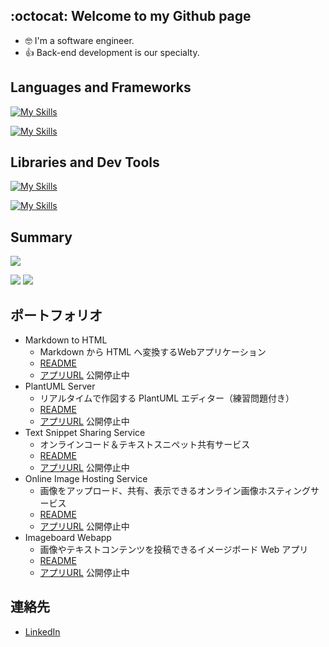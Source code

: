 ## :octocat: Welcome to my Github page

- :nerd_face: I'm a software engineer.
- 👍 Back-end development is our specialty.

## Languages and Frameworks
[![My Skills](https://skillicons.dev/icons?i=js,ts,python,java,php,c,cpp,bash,powershell)](https://skillicons.dev)

[![My Skills](https://skillicons.dev/icons?i=react)](https://skillicons.dev)

## Libraries and Dev Tools
[![My Skills](https://skillicons.dev/icons?i=git,github,githubactions,docker,aws,linux,nginx,gradle,npm)](https://skillicons.dev)

[![My Skills](https://skillicons.dev/icons?i=mysql)](https://skillicons.dev)

## Summary
![](http://github-profile-summary-cards.vercel.app/api/cards/profile-details?username=haru864&theme=github)

![](http://github-profile-summary-cards.vercel.app/api/cards/most-commit-language?username=haru864&theme=github)
![](http://github-profile-summary-cards.vercel.app/api/cards/stats?username=haru864&theme=github)

## ポートフォリオ
- Markdown to HTML
  - Markdown から HTML へ変換するWebアプリケーション
  - [README](https://github.com/haru864/MarkdownToHTML_Web)
  - [アプリURL](https://mdtohtml.haru864.com) 公開停止中
- PlantUML Server
  - リアルタイムで作図する PlantUML エディター（練習問題付き）
  - [README](https://github.com/haru864/PlantUMLServer)
  - [アプリURL](https://plantumlserver.haru864.com) 公開停止中
- Text Snippet Sharing Service
  - オンラインコード＆テキストスニペット共有サービス
  - [README](https://github.com/haru864/TextSnippetSharingService)
  - [アプリURL](https://snippetshare.haru864.com/) 公開停止中
- Online Image Hosting Service
  - 画像をアップロード、共有、表示できるオンライン画像ホスティングサービス
  - [README](https://github.com/haru864/OnlineImageHostingService)
  - [アプリURL](https://imagehost.haru864.com/) 公開停止中
- Imageboard Webapp
  - 画像やテキストコンテンツを投稿できるイメージボード Web アプリ
  - [README](https://github.com/haru864/ImageboardWebapp)
  - [アプリURL](http://imageboard.haru864.com/) 公開停止中

## 連絡先
- [LinkedIn](https://jp.linkedin.com/in/haruta-kawauchi-22489425a)
